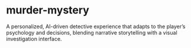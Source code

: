 # murder-mystery
A personalized, AI-driven detective experience that adapts to the player’s psychology and decisions, blending narrative storytelling with a visual investigation interface.
